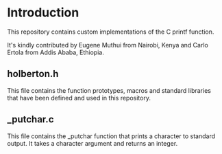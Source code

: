 # Introduction

This repository contains custom implementations of the C printf function.

It's kindly contributed by Eugene Muthui from Nairobi, Kenya and Carlo Ertola
from Addis Ababa, Ethiopia.

## holberton.h

This file contains the function prototypes, macros and standard libraries that
have been defined and used in this repository.

## _putchar.c

This file contains the _putchar function that prints a character to standard
output. It takes a character argument and returns an integer.
